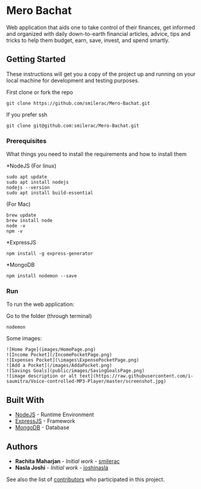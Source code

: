 # Mero Bachat

Web application that aids one to take control of their finances, get informed and organized with daily down-to-earth financial articles, advice, tips and tricks to help them budget, earn, save, invest, and spend smartly.

## Getting Started

These instructions will get you a copy of the project up and running on your local machine for development and testing purposes. 

First clone or fork the repo
```
git clone https://github.com/smilerac/Mero-Bachat.git
```
If you prefer ssh
```
git clone git@github.com:smilerac/Mero-Bachat.git
```

### Prerequisites

What things you need to install the requirements and how to install them

*NodeJS 
(For linux)
```
sudo apt update
sudo apt install nodejs
nodejs --version
sudo apt install build-essential

```

(For Mac)
```
brew update
brew install node
node -v
npm -v

```

*ExpressJS
```
npm install -g express-generator

```

*MongoDB
```
npm install nodemon --save

```
### Run

To run the web application:

Go to the folder (through terminal)
```
nodemon
```

Some images:
```
![Home Page](images/HomePage.png)
![Income Pocket](/IncomePocketPage.png)
![Expenses Pocket](\images\ExpensePocketPage.png)
![Add a Pocket](/images/AddaPocket.png)
![Savings Goals](public/images/SavingGoalsPage.png)
![image description or alt text](https://raw.githubusercontent.com/i-saumitra/Voice-controlled-MP3-Player/master/screenshot.jpg)
```

## Built With

* [NodeJS](https://nodejs.org/en/docs/) - Runtime Environment
* [ExpressJS](https://expressjs.com/en/5x/api.html) - Framework
* [MongoDB](https://docs.mongodb.com/) - Database


## Authors

* **Rachita Maharjan** - *Initial work* - [smilerac](https://bitbucket.org/smilerac)
* **Nasla Joshi** - *Initial work* - [joshinasla](https://github.com/joshinasla)

See also the list of [contributors](https://github.com/smilerac/Mero-Bachat/graphs/contributors) who participated in this project.
